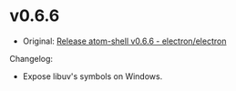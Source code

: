 # v0.6.6

* Original: [Release atom-shell v0.6.6 - electron/electron](https://github.com/electron/electron/releases/tag/v0.6.6)

Changelog:

* Expose libuv's symbols on Windows.

